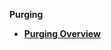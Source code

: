<strong>Purging<strong>
        

<ul>
<li><a href="/articles/37_libraries/purging/01_purging_overview.md">Purging Overview</a></li>
</ul>
